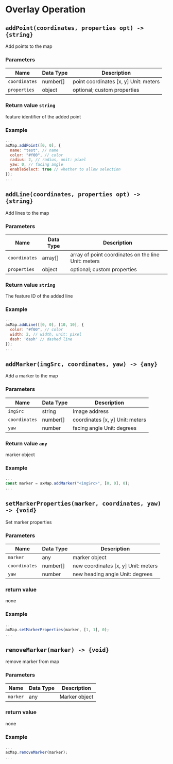# Overlay Operation

## `addPoint(coordinates, properties opt) -> {string}`

Add points to the map

### Parameters

| Name | Data Type | Description |
| ------------- | -------- | ---------------- |
| `coordinates` | number[] | point coordinates [x, y] Unit: meters|
| `properties` | object | optional; custom properties |

### Return value `string`

feature identifier of the added point

### Example

```javascript
...
axMap.addPoint([0, 0], {
  name: "test", // name
  color: "#f00", // color
  radius: 2, // radius, unit: pixel
  yaw: 0, // facing angle
  enableSelect: true // whether to allow selection
});
...
```

## `addLine(coordinates, properties opt) -> {string}`

Add lines to the map

### Parameters

| Name | Data Type | Description |
| ------------- | -------- | ---------------- |
| `coordinates` | array[] | array of point coordinates on the line Unit: meters|
| `properties` | object | optional; custom properties |

### Return value `string`

The feature ID of the added line

### Example

```javascript
...
axMap.addLine([[0, 0], [10, 10], {
  color: "#f00", // color
  width: 2, // width, unit: pixel
  dash: 'dash' // dashed line
});
...
```

## `addMarker(imgSrc, coordinates, yaw) -> {any}`

Add a marker to the map

### Parameters

| Name | Data Type | Description |
| ------------- | -------- | ----------- |
| `imgSrc` | string | Image address |
| `coordinates` | number[] | coordinates [x, y] Unit: meters|
| `yaw` | number | facing angle Unit: degrees|

### Return value `any`

marker object

### Example

```javascript
...
const marker = axMap.addMarker("<imgSrc>", [0, 0], 0);
...
```

## `setMarkerProperties(marker, coordinates, yaw) -> {void}`

Set marker properties

### Parameters

| Name | Data Type | Description |
| ------------- | -------- | ------------- |
| `marker` | any | marker object |
| `coordinates` | number[] | new coordinates [x, y] Unit: meters|
| `yaw` | number | new heading angle Unit: degrees|

### return value

none

### Example

```javascript
...
axMap.setMarkerProperties(marker, [1, 1], 0);
...
```

## `removeMarker(marker) -> {void}`

remove marker from map

### Parameters

| Name | Data Type | Description |
| -------- | -------- | ------------- |
| `marker` | any | Marker object |

### return value

none

### Example

```javascript
...
axMap.removeMarker(marker);
...
```

